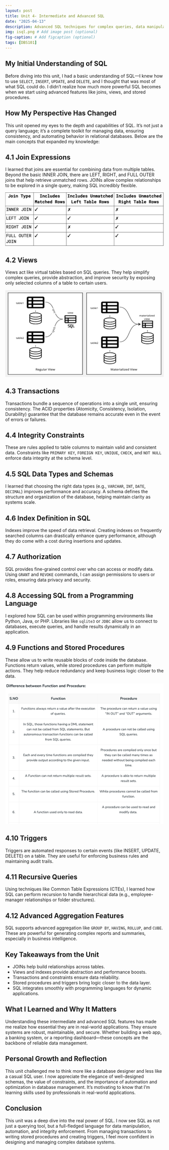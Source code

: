 ```yaml
---
layout: post
title: Unit 4- Intermediate and Advanced SQL
date: "2025-04-13"
description: Advanced SQL techniques for complex queries, data manipulation, and efficient database management.
img: isql.png # Add image post (optional)
fig-caption: # Add figcaption (optional)
tags: [DBS101]
---
```


## My Initial Understanding of SQL

Before diving into this unit, I had a basic understanding of SQL—I knew how to use `SELECT`, `INSERT`, `UPDATE`, and `DELETE`, and I thought that was most of what SQL could do. I didn’t realize how much more powerful SQL becomes when we start using advanced features like joins, views, and stored procedures.

## How My Perspective Has Changed

This unit opened my eyes to the depth and capabilities of SQL. It’s not just a query language; it’s a complete toolkit for managing data, ensuring consistency, and automating behavior in relational databases. Below are the main concepts that expanded my knowledge:

## 4.1 Join Expressions

I learned that joins are essential for combining data from multiple tables. Beyond the basic INNER JOIN, there are LEFT, RIGHT, and FULL OUTER joins that help retrieve unmatched rows. JOINs allow complex relationships to be explored in a single query, making SQL incredibly flexible.

![join](/assets/img/join.png)

## 4.2 Views

Views act like virtual tables based on SQL queries. They help simplify complex queries, provide abstraction, and improve security by exposing only selected columns of a table to certain users.

![view](/assets/img/view.png)

## 4.3 Transactions

Transactions bundle a sequence of operations into a single unit, ensuring consistency. The ACID properties (Atomicity, Consistency, Isolation, Durability) guarantee that the database remains accurate even in the event of errors or failures.

## 4.4 Integrity Constraints

These are rules applied to table columns to maintain valid and consistent data. Constraints like `PRIMARY KEY`, `FOREIGN KEY`, `UNIQUE`, `CHECK`, and `NOT NULL` enforce data integrity at the schema level.

## 4.5 SQL Data Types and Schemas

I learned that choosing the right data types (e.g., `VARCHAR`, `INT`, `DATE`, `DECIMAL`) improves performance and accuracy. A schema defines the structure and organization of the database, helping maintain clarity as systems scale.

## 4.6 Index Definition in SQL

Indexes improve the speed of data retrieval. Creating indexes on frequently searched columns can drastically enhance query performance, although they do come with a cost during insertions and updates.

## 4.7 Authorization

SQL provides fine-grained control over who can access or modify data. Using `GRANT` and `REVOKE` commands, I can assign permissions to users or roles, ensuring data privacy and security.

## 4.8 Accessing SQL from a Programming Language

I explored how SQL can be used within programming environments like Python, Java, or PHP. Libraries like `sqlite3` or `JDBC` allow us to connect to databases, execute queries, and handle results dynamically in an application.

## 4.9 Functions and Stored Procedures

These allow us to write reusable blocks of code inside the database. Functions return values, while stored procedures can perform multiple actions. They help reduce redundancy and keep business logic closer to the data.

![fnp](/assets/img/fnp.png)

## 4.10 Triggers

Triggers are automated responses to certain events (like INSERT, UPDATE, DELETE) on a table. They are useful for enforcing business rules and maintaining audit trails.

## 4.11 Recursive Queries

Using techniques like Common Table Expressions (CTEs), I learned how SQL can perform recursion to handle hierarchical data (e.g., employee-manager relationships or folder structures).

## 4.12 Advanced Aggregation Features

SQL supports advanced aggregation like `GROUP BY`, `HAVING`, `ROLLUP`, and `CUBE`. These are powerful for generating complex reports and summaries, especially in business intelligence.


## Key Takeaways from the Unit

* JOINs help build relationships across tables.
* Views and indexes provide abstraction and performance boosts.
* Transactions and constraints ensure data reliability.
* Stored procedures and triggers bring logic closer to the data layer.
* SQL integrates smoothly with programming languages for dynamic applications.


## What I Learned and Why It Matters

Understanding these intermediate and advanced SQL features has made me realize how essential they are in real-world applications. They ensure systems are robust, maintainable, and secure. Whether building a web app, a banking system, or a reporting dashboard—these concepts are the backbone of reliable data management.


## Personal Growth and Reflection

This unit challenged me to think more like a database designer and less like a casual SQL user. I now appreciate the elegance of well-designed schemas, the value of constraints, and the importance of automation and optimization in database management. It’s motivating to know that I’m learning skills used by professionals in real-world applications.


## Conclusion

This unit was a deep dive into the real power of SQL. I now see SQL as not just a querying tool, but a full-fledged language for data manipulation, automation, and integrity enforcement. From managing transactions to writing stored procedures and creating triggers, I feel more confident in designing and managing complex database systems.